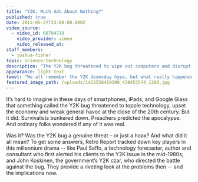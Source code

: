 ```yaml
---
title: "Y2K: Much Ado About Nothing?"
published: true
date: 2013-05-27T23:00:00.000Z
video_source:
  - video_id: 66784719
    video_provider: vimeo
    video_released_at:
staff_members:
  - joshua-fisher
topic: science-technology
description: "The Y2K bug threatened to wipe out computers and disrupt modern society at the end of the 20th century. We all remember the doomsday hype, but what really happened? "
appearance: light-text
tweet: "We all remember the Y2K doomsday hype, but what really happened? And was it all just hype?"
featured_image_path: /uploads/1422558419190_438453574_1280.jpg
---
```


It’s hard to imagine in these days of smartphones, iPads, and Google Glass that something called the Y2K bug threatened to topple technology, upset the economy and wreak general havoc at the close of the 20th century. But it did. Survivalists bunkered down. Preachers predicted the apocalypse. And ordinary folks wondered if any of it was real.

Was it? Was the Y2K bug a genuine threat – or just a hoax? And what did it all mean? To get some answers, Retro Report tracked down key players in this millennium drama -- like Paul Saffo, a technology forecaster, author and consultant who first alerted his clients to the Y2K issue in the mid-1980s; and John Koskinen, the government’s Y2K czar, who directed the battle against the bug. They provide a riveting look at the problems then -- and the implications now.


